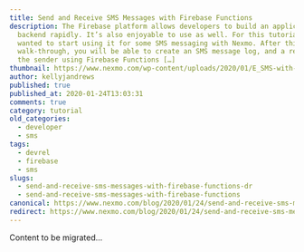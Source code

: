 ```yaml
---
title: Send and Receive SMS Messages with Firebase Functions
description: The Firebase platform allows developers to build an application
  backend rapidly. It’s also enjoyable to use as well. For this tutorial, I
  wanted to start using it for some SMS messaging with Nexmo. After this
  walk-through, you will be able to create an SMS message log, and a response to
  the sender using Firebase Functions […]
thumbnail: https://www.nexmo.com/wp-content/uploads/2020/01/E_SMS-with-Firebase_1200x600.png
author: kellyjandrews
published: true
published_at: 2020-01-24T13:03:31
comments: true
category: tutorial
old_categories:
  - developer
  - sms
tags:
  - devrel
  - firebase
  - sms
slugs:
  - send-and-receive-sms-messages-with-firebase-functions-dr
  - send-and-receive-sms-messages-with-firebase-functions
canonical: https://www.nexmo.com/blog/2020/01/24/send-and-receive-sms-messages-with-firebase-functions-dr
redirect: https://www.nexmo.com/blog/2020/01/24/send-and-receive-sms-messages-with-firebase-functions-dr
---
```

Content to be migrated...